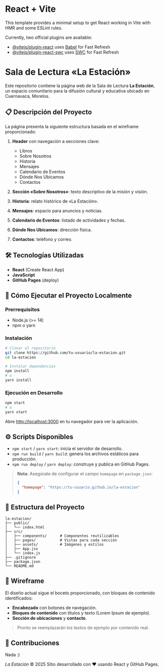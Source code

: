 # React + Vite

This template provides a minimal setup to get React working in Vite with HMR and some ESLint rules.

Currently, two official plugins are available:

- [@vitejs/plugin-react](https://github.com/vitejs/vite-plugin-react/blob/main/packages/plugin-react) uses [Babel](https://babeljs.io/) for Fast Refresh
- [@vitejs/plugin-react-swc](https://github.com/vitejs/vite-plugin-react/blob/main/packages/plugin-react-swc) uses [SWC](https://swc.rs/) for Fast Refresh
# Sala de Lectura «La Estación»

Este repositorio contiene la página web de la Sala de Lectura **La Estación**, un espacio comunitario para la difusión cultural y educativa ubicado en Cuernavaca, Morelos.

## 📋 Descripción del Proyecto

La página presenta la siguiente estructura basada en el wireframe proporcionado:

1. **Header** con navegación a secciones clave:

   * Libros
   * Sobre Nosotros
   * Historia
   * Mensajes
   * Calendario de Eventos
   * Dónde Nos Ubicamos
   * Contactos
2. **Sección «Sobre Nosotros»**: texto descriptivo de la misión y visión.
3. **Historia**: relato histórico de «La Estación».
4. **Mensajes**: espacio para anuncios y noticias.
5. **Calendario de Eventos**: listado de actividades y fechas.
6. **Dónde Nos Ubicamos**: dirección física.
7. **Contactos**: teléfono y correo.

## 🛠 Tecnologías Utilizadas

* **React** (Create React App)
* **JavaScript**
* **GitHub Pages** (deploy)

## 🚀 Cómo Ejecutar el Proyecto Localmente

### Prerrequisitos

* Node.js (>= 14)
* npm o yarn

### Instalación

```bash
# Clonar el repositorio
git clone https://github.com/tu-usuario/la-estacion.git
cd la-estacion

# Instalar dependencias
npm install
# o
yarn install
```

### Ejecución en Desarrollo

```bash
npm start
# o
yarn start
```

Abre [http://localhost:3000](http://localhost:3000) en tu navegador para ver la aplicación.

## ⚙️ Scripts Disponibles

* `npm start` / `yarn start`: inicia el servidor de desarrollo.
* `npm run build` / `yarn build`: genera los archivos estáticos para producción.
* `npm run deploy` / `yarn deploy`: construye y publica en GitHub Pages.

> **Nota**: Asegúrate de configurar el campo `homepage` en `package.json`:
>
> ```json
> {
>   "homepage": "https://tu-usuario.github.io/la-estacion"
> }
> ```

## 📁 Estructura del Proyecto

```
la-estacion/
├── public/
│   └── index.html
├── src/
│   ├── components/      # Componentes reutilizables
│   ├── pages/           # Vistas para cada sección
│   ├── assets/          # Imágenes y estilos
│   ├── App.jsx
│   └── index.js
├── .gitignore
├── package.json
└── README.md
```

## 🎨 Wireframe

El diseño actual sigue el boceto proporcionado, con bloques de contenido identificados:

* **Encabezado** con botones de navegación.
* **Bloques de contenido** con títulos y texto (Lorem Ipsum de ejemplo).
* **Sección de ubicaciones** y **contacto**.

> Pronto se reemplazarán los textos de ejemplo por contenido real.

## 🤝 Contribuciones

Nada :)


*La Estación* © 2025
Sitio desarrollado con ❤️ usando React y GitHub Pages.
